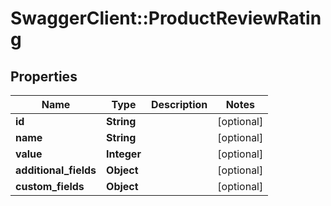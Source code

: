 # SwaggerClient::ProductReviewRating

## Properties
Name | Type | Description | Notes
------------ | ------------- | ------------- | -------------
**id** | **String** |  | [optional] 
**name** | **String** |  | [optional] 
**value** | **Integer** |  | [optional] 
**additional_fields** | **Object** |  | [optional] 
**custom_fields** | **Object** |  | [optional] 


